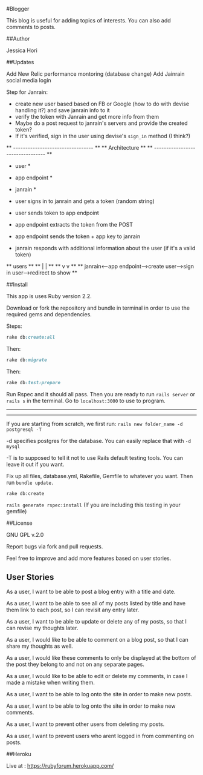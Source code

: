 #Blogger

This blog is useful for adding topics of interests. You can also add comments to posts.

##Author

Jessica Hori

##Updates

Add New Relic performance montoring (database change)
Add Jainrain social media login

Step for Janrain:

* create new user based based on FB or Google (how to do with devise handling it?) and save janrain info to it
* verify the token with Janrain and get more info from them
* Maybe do a post request to janrain's servers and provide the created token?
* If it's verified, sign in the user using devise's `sign_in` method (I think?)



** --------------------------------- **
**         Architecture              **
** --------------------------------- **
* user *
* app endpoint *
* janrain *

* user signs in to janrain and gets a token (random string)
* user sends token to app endpoint
* app endpoint extracts the token from the POST
* app endpoint sends the token + app key to janrain
* janrain responds with additional information about the user (if it's a valid token)


**       users   **
**       |   |   **
**       v   v   **
** janrain<--app endpoint-->create user-->sign in user-->redirect to show **




##Install

This app is uses Ruby version 2.2.

Download or fork the repository and bundle in terminal in order to use the required gems and dependencies.

Steps:


```ruby
rake db:create:all
```


Then:


```ruby
rake db:migrate
```


Then:

```ruby
rake db:test:prepare
```

Run Rspec and it should all pass. Then you are ready to run ```rails server```
 or ```rails s``` in the terminal.  Go to ```localhost:3000```  to use to program.

----------------------
----------------------

If you are starting from scratch, we first run: ```rails new folder_name -d postgresql -T ```

-d specifies postgres for the database. You can easily replace that with ```-d mysql ```

-T is to supposed to tell it not to use Rails default testing tools. You can leave it out if you want.

Fix up all files, database.yml, Rakefile,  Gemfile to whatever you want. Then run ```bundle update.```

```rake db:create```

```rails generate rspec:install```  (If you are including this testing in your gemfile)


##License

GNU GPL v.2.0

Report bugs via fork and pull requests.

Feel free to improve and add more features based on user stories.


## User Stories

As a user, I want to be able to post a blog entry with a title and date.

As a user, I want to be able to see all of my posts listed by title and have them link to each post, so I can revisit any entry later.

As a user, I want to be able to update or delete any of my posts, so that I can revise my thoughts later.

As a user, I would like to be able to comment on a blog post, so that I can share my thoughts as well.

As a user, I would like these comments to only be displayed at the bottom of the post they belong to and not on any separate pages.

As a user, I would like to be able to edit or delete my comments, in case I made a mistake when writing them.

As a user, I want to be able to log onto the site in order to make new posts.

As a user, I want to be able to log onto the site in order to make new comments.

As a user, I want to prevent other users from deleting my posts.

As a user, I want to prevent users who arent logged in from commenting on posts.



##Heroku

Live at : https://rubyforum.herokuapp.com/
